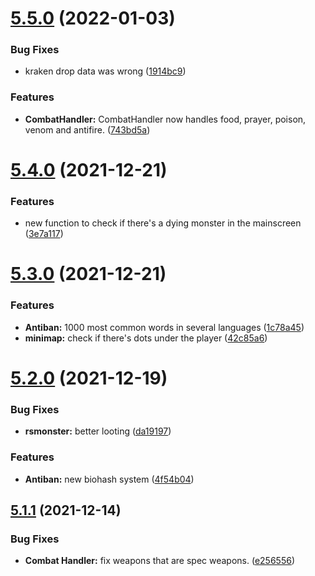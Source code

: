 # [5.5.0](https://github.com/Torwent/WaspLib/compare/v5.4.0...v5.5.0) (2022-01-03)


### Bug Fixes

* kraken drop data was wrong ([1914bc9](https://github.com/Torwent/WaspLib/commit/1914bc96755c91e194870efd5b525f5c61fd403a))


### Features

* **CombatHandler:** CombatHandler now handles food, prayer, poison, venom and antifire. ([743bd5a](https://github.com/Torwent/WaspLib/commit/743bd5a0df767e54834aa201eb8b170d2099fe70))



# [5.4.0](https://github.com/Torwent/WaspLib/compare/v5.3.0...v5.4.0) (2021-12-21)


### Features

* new function to check if there's a dying monster in the mainscreen ([3e7a117](https://github.com/Torwent/WaspLib/commit/3e7a117c3f59d9f03f0a517af6acb047a770df98))



# [5.3.0](https://github.com/Torwent/WaspLib/compare/v5.2.0...v5.3.0) (2021-12-21)


### Features

* **Antiban:** 1000 most common words in several languages ([1c78a45](https://github.com/Torwent/WaspLib/commit/1c78a45b6e4d90d5e2fbd51cde7878f22db97bc8))
* **minimap:** check if there's dots under the player ([42c85a6](https://github.com/Torwent/WaspLib/commit/42c85a6c4dff9ec483e1caea49a745b762ff743f))



# [5.2.0](https://github.com/Torwent/WaspLib/compare/v5.1.1...v5.2.0) (2021-12-19)


### Bug Fixes

* **rsmonster:** better looting ([da19197](https://github.com/Torwent/WaspLib/commit/da19197275d8a951399364ee3cd5f57308b51d89))


### Features

* **Antiban:** new biohash system ([4f54b04](https://github.com/Torwent/WaspLib/commit/4f54b04dd908c14414d7737524d99426b2567f9a))



## [5.1.1](https://github.com/Torwent/WaspLib/compare/v5.1.0...v5.1.1) (2021-12-14)


### Bug Fixes

* **Combat Handler:** fix weapons that are spec weapons. ([e256556](https://github.com/Torwent/WaspLib/commit/e256556ca0e68699ab3aeec88b34b36422e4e306))



